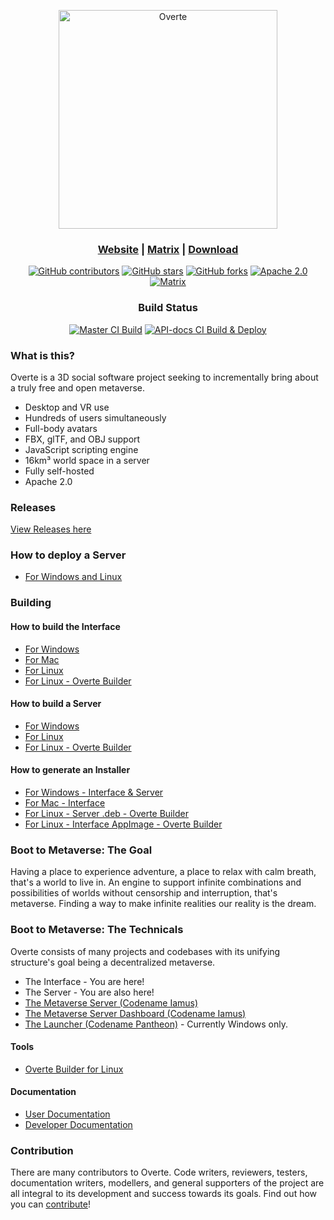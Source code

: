 <p align="center"><a href="https://overte.org/"><img src="interface/resources/images/brand-banner-black.svg" alt="Overte" width="350"/></a></p>
<h3 align="center"><a href="https://overte.org/">Website</a> | <a href="https://matrix.to/#/#overte:matrix.org">Matrix</a> | <a href="https://overte.org/#download">Download</a></h3>
<p align="center">
    <a href="https://docs.overte.org/en/latest/contribute.html"><img alt="GitHub contributors" src="https://img.shields.io/github/contributors/overte-org/overte"></a>
    <a href="https://github.com/overte-org/overte/stargazers"><img alt="GitHub stars" src="https://img.shields.io/github/stars/overte-org/overte"></a>
    <a href="https://github.com/overte-org/overte/network"><img alt="GitHub forks" src="https://img.shields.io/github/forks/overte-org/overte"></a>
    <a href="https://www.apache.org/licenses/LICENSE-2.0"><img alt="Apache 2.0" src="https://img.shields.io/badge/license-Apache--2.0-%230A7BBB?style=flat"></a>
    <a href="https://matrix.to/#/#overte:matrix.org"><img alt="Matrix" src="https://img.shields.io/matrix/overte:matrix.org?label=Matrix%20chat"></a>
</p>
<h3 align="center">Build Status</h3>
<p align="center">
    <a href="https://github.com/overte-org/overte/actions/workflows/master_build.yml"><img alt="Master CI Build" src="https://github.com/overte-org/overte/actions/workflows/master_build.yml/badge.svg"></a>
    <a href="https://github.com/overte-org/overte/actions/workflows/master_deploy_apidocs.yml"><img alt="API-docs CI Build & Deploy" src="https://github.com/overte-org/overte/actions/workflows/master_deploy_apidocs.yml/badge.svg"></a>
</p>

### What is this?

Overte is a 3D social software project seeking to incrementally bring about a truly free and open metaverse.

* Desktop and VR use
* Hundreds of users simultaneously
* Full-body avatars
* FBX, glTF, and OBJ support
* JavaScript scripting engine
* 16km³ world space in a server
* Fully self-hosted
* Apache 2.0

### Releases

[View Releases here](https://github.com/overte-org/overte/releases/)

### How to deploy a Server

- [For Windows and Linux](https://docs.overte.org/en/latest/host.html)

### Building

#### How to build the Interface

- [For Windows](https://github.com/overte-org/overte/blob/master/BUILD_WIN.md)
- [For Mac](https://github.com/overte-org/overte/blob/master/BUILD_OSX.md)
- [For Linux](https://github.com/overte-org/overte/blob/master/BUILD_LINUX.md)
- [For Linux - Overte Builder](https://github.com/overte-org/overte-builder)

#### How to build a Server

- [For Windows](https://github.com/overte-org/overte/blob/master/BUILD_WIN.md)
- [For Linux](https://github.com/overte-org/overte/blob/master/BUILD_LINUX.md)
- [For Linux - Overte Builder](https://github.com/overte-org/overte-builder)

#### How to generate an Installer

- [For Windows - Interface & Server](https://github.com/overte-org/overte/blob/master/INSTALLER.md)
- [For Mac - Interface](https://github.com/overte-org/overte/blob/master/INSTALLER.md#os-x)
- [For Linux - Server .deb - Overte Builder](INSTALLER.md#ubuntu-1804--deb)
- [For Linux - Interface AppImage - Overte Builder](https://github.com/overte-org/overte-builder/blob/master/README.md#building-appimages)

### Boot to Metaverse: The Goal

Having a place to experience adventure, a place to relax with calm breath, that's a world to live in. An engine to support infinite combinations and possibilities of worlds without censorship and interruption, that's metaverse. Finding a way to make infinite realities our reality is the dream.

### Boot to Metaverse: The Technicals

Overte consists of many projects and codebases with its unifying structure's goal being a decentralized metaverse.

- The Interface - You are here!
- The Server - You are also here!
- [The Metaverse Server (Codename Iamus)](https://github.com/overte/Iamus/)
- [The Metaverse Server Dashboard (Codename Iamus)](https://github.com/overte/project-iamus-dashboard/)
- [The Launcher (Codename Pantheon)](https://github.com/overte/pantheon-launcher/) - Currently Windows only.

#### Tools
- [Overte Builder for Linux](https://github.com/overte-org/overte-builder/)

#### Documentation
- [User Documentation](https://github.com/overte-org/overte-docs-sphinx/)
- [Developer Documentation](https://github.com/overte-org/overte-dev-docs/)

### Contribution

There are many contributors to Overte. Code writers, reviewers, testers, documentation writers, modellers, and general supporters of the project are all integral to its development and success towards its goals. Find out how you can [contribute](https://docs.overte.org/en/latest/contribute.html)!
